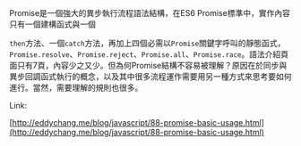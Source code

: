 Promise是一個強大的異步執行流程語法結構，在ES6 Promise標準中，實作內容只有一個建構函式與一個

`then`方法、一個`catch`方法，再加上四個必需以`Promise`關鍵字呼叫的靜態函式，`Promise.resolve`、`Promise.reject`、`Promise.all`、`Promise.race`。語法介紹頁面只有7頁，內容少之又少。但為何Promise結構不容易被理解？原因在於同步與異步回調函式執行的概念，以及其中很多流程運作需要用另一種方式來思考要如何進行。當然，需要理解的規則也很多。

Link:

[http://eddychang.me/blog/javascript/88-promise-basic-usage.html](http://eddychang.me/blog/javascript/88-promise-basic-usage.html)

